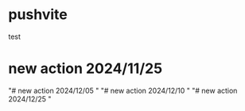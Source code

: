 # pushvite
test 
# new action 2024/11/25 
"# new action 2024/12/05 " 
"# new action 2024/12/10 " 
"# new action 2024/12/25 " 
